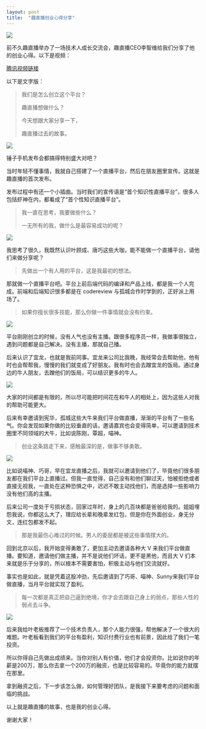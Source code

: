 ```yaml
---
layout: post
title:  "趣直播创业心得分享"
---
```


![](assets/images/startup/s0.jpg)

前不久趣直播举办了一场技术人成长交流会，趣直播CEO李智维给我们分享了他的创业心得。以下是视频：

[腾讯视频链接](https://v.qq.com/x/page/w0535il6ab5.html)

以下是文字版：

> 我们是怎么创立这个平台？  
>
> 趣直播想做什么？  
>
> 今天想跟大家分享一下， 
>
> 趣直播过去的故事。

![](assets/images/startup/s1.jpg)

锤子手机发布会都搞得特别盛大对吧？

当时年轻不懂事情，我就自己搭建了一个直播平台，然后在朋友圈里宣传。这就是趣直播的首次发布。

发布过程中有还一个小插曲。当时我们的宣传语是“首个知识性直播平台”，很多人包括虾神在内，都看成了“首个性知识直播平台”。

>我一直在思考，我要做些什么？
>
>一无所有的我，做什么是最容易成功的呢？

![](assets/images/startup/s2.jpg)

我思考了很久，我既然认识叶顾成、唐巧这些大咖，能不能做一个直播平台，请他们来做分享呢？

> 先做出一个有人用的平台，这是我最初的想法。

那就做一个直播平台吧。平台上前后端代码的编译和产品上线，都是我一个人完成。前端和后端知识很多都是在 codereview 与孤城合作时学到的，正好派上用场了。

> 如果你擅长很多技能，那么你做一件事情就会没有约束。

![](assets/images/startup/s3.jpg)

平台刚刚创立的时候，没有人气也没有主播。跟很多程序员一样，我做事很独立，遇到问题都是自己解决。没有主播，那就自己播。

后来认识了宜龙，也就是我前同事。宜龙来公司比我晚，我经常会去帮助他，他有时也会帮帮我，慢慢的我们就变成了好朋友。我有时也会去蹭宜龙的饭局。通过身边的牛人朋友，去蹭他们的饭局，可以结识更多的牛人。

![](assets/images/startup/s4.jpg)

大家的时间都是有限的，所以尽可能把时间花在和牛人的相处上，因为这些人对我的帮助可能更大。

后来有幸邀请到宪华，孤城这些大牛来我们平台做直播，渐渐的平台有了一些名气。你会发现如果你做的比较垂直的话，邀请嘉宾也会变得简单，可以邀请到技术圈里不同领域的大牛，比如说陈刚，覃超，喵神。

> 创业这条路走下来，感触最深的是，做事不够勇敢。

![](assets/images/startup/s5.jpg)

比如说喵神、巧哥，早在宜龙直播之后，我就可以邀请到他们了，毕竟他们很多朋友都在我们平台上直播过。但我一直觉得，自己没有和他们聊过天，怕被拒绝或者直接无视我，一直处在这种恐惧之中，迟迟不敢主动找他们，而是选择一些影响力没有他们高的主播。

后来公司一度处于亏损状态，回家过年时，身上的几百块都是爸爸给我的。姐姐埋怨我说，你都这么大了，理应给长辈和晚辈发红包，但是你在外面创业，身无分文，连红包都发不起。

> 那是我最伤心难过的时候。男人的委屈都是被这些事情撑大的。

回到北京以后，我开始变得勇敢了，更加主动去邀请各种大 V 来我们平台做直播。要知道，邀请他们做主播，并不是说他们坏话，更不是黑他，而且大 V 们本来就是乐于分享的，所以根本不需要害怕，积极主动与他们交流就好。

事实也是如此，就是凭着这股冲劲，先后邀请到了巧哥、喵神、Sunny来我们平台做直播，当月平台就实现了盈利。

> 每一次都是真正把自己逼到绝境，你才会去跟自己身上的弱点，那些人性的弱点去斗争。

![](assets/images/startup/s6.jpg)

后来我给叶老板推荐了一个技术负责人，那个人能力很强，帮他解决了一个很大的难题。叶老板看到我们的平台有盈利，知识付费行业也有前景，因此给了我们一笔投资。

所以你得自己先做出成绩来。当你对别人有价值，他们才会投资你。比如说你的年薪是200万，那么你去拿一个200万的融资，也是比较容易的。毕竟你的能力就摆在那里。

拿到融资之后，下一步该怎么做，如何管理好团队，是我接下来要考虑的问题和面临的挑战。

以上就是趣直播的故事，也是我的创业心得。

谢谢大家！